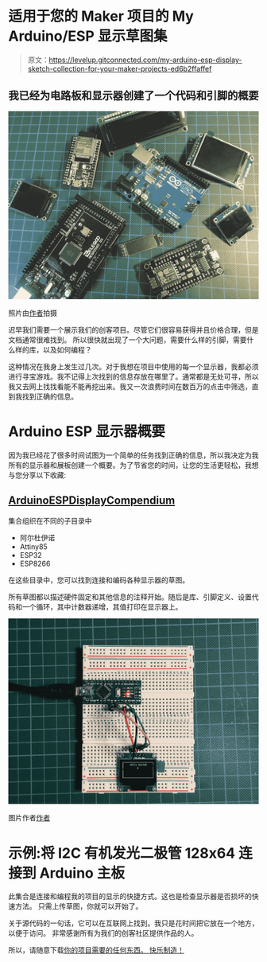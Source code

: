 # 适用于您的 Maker 项目的 My Arduino/ESP 显示草图集

> 原文：<https://levelup.gitconnected.com/my-arduino-esp-display-sketch-collection-for-your-maker-projects-ed6b2ffaffef>

## 我已经为电路板和显示器创建了一个代码和引脚的概要

![](img/54ac146e799ccf80a4892a35517b916b.png)

照片由[作者](https://medium.com/@the_tech_maker)拍摄

迟早我们需要一个展示我们的创客项目。尽管它们很容易获得并且价格合理，但是文档通常很难找到。
所以很快就出现了一个大问题，需要什么样的引脚，需要什么样的库，以及如何编程？

这种情况在我身上发生过几次。对于我想在项目中使用的每一个显示器，我都必须进行寻宝游戏。我不记得上次找到的信息存放在哪里了。通常都是无处可寻，所以我又去网上找找看能不能再挖出来。我又一次浪费时间在数百万的点击中筛选，直到我找到正确的信息。

# **Arduino ESP 显示器概要**

因为我已经花了很多时间试图为一个简单的任务找到正确的信息，所以我决定为我所有的显示器和展板创建一个概要。为了节省您的时间，让您的生活更轻松，我想与您分享以下收藏:

## [**ArduinoESPDisplayCompendium**](https://github.com/TheTechMaker/ArduinoESPDisplayCompendium.git)

集合组织在不同的子目录中

*   阿尔杜伊诺
*   Attiny85
*   ESP32
*   ESP8266

在这些目录中，您可以找到连接和编码各种显示器的草图。

所有草图都以描述硬件固定和其他信息的注释开始。随后是库、引脚定义、设置代码和一个循环，其中计数器递增，其值打印在显示器上。

![](img/b5f6baeccd178de0463a042abf453c6f.png)

图片作者[作者](https://medium.com/@the_tech_maker)

# 示例:将 I2C 有机发光二极管 128x64 连接到 Arduino 主板

此集合是连接和编程我的项目的显示的快捷方式。这也是检查显示器是否损坏的快速方法。
只需上传草图，你就可以开始了。

关于源代码的一句话，它可以在互联网上找到。我只是花时间把它放在一个地方，以便于访问。
非常感谢所有为我们的创客社区提供作品的人。

所以，请随意下载[你的项目需要的任何东西。
快乐制造！](https://github.com/TheTechMaker/ArduinoESPDisplayCompendium)